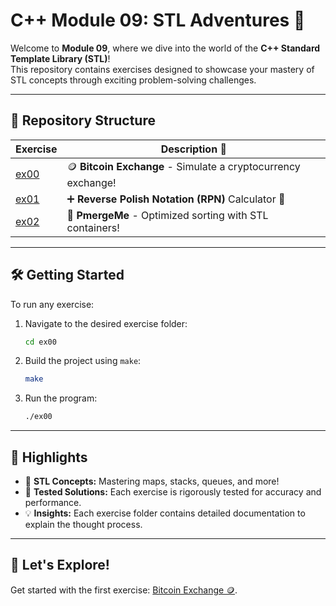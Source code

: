 
# C++ Module 09: STL Adventures 🚀  

Welcome to **Module 09**, where we dive into the world of the **C++ Standard Template Library (STL)**!  
This repository contains exercises designed to showcase your mastery of STL concepts through exciting problem-solving challenges.  

---  

## 📂 Repository Structure  

| Exercise  | Description 📜                                     |  
|-----------|----------------------------------------------------|  
| [ex00](./ex00/README.md) | 🪙 **Bitcoin Exchange** - Simulate a cryptocurrency exchange! |  
| [ex01](./ex01/README.md) | ➕ **Reverse Polish Notation (RPN)** Calculator 🧮 |  
| [ex02](./ex02/README.md) | 🔄 **PmergeMe** - Optimized sorting with STL containers! |  

---  

## 🛠️ Getting Started  

To run any exercise:  

1. Navigate to the desired exercise folder:  
   ```bash  
   cd ex00  
   ```  
2. Build the project using `make`:  
   ```bash  
   make  
   ```  
3. Run the program:  
   ```bash  
   ./ex00  
   ```  

---  

## 📌 Highlights  

- 🌟 **STL Concepts:** Mastering maps, stacks, queues, and more!  
- 🧪 **Tested Solutions:** Each exercise is rigorously tested for accuracy and performance.  
- 💡 **Insights:** Each exercise folder contains detailed documentation to explain the thought process.  

---  

## 🚀 Let's Explore!  

Get started with the first exercise: [Bitcoin Exchange 🪙](./ex00/README.md).  
